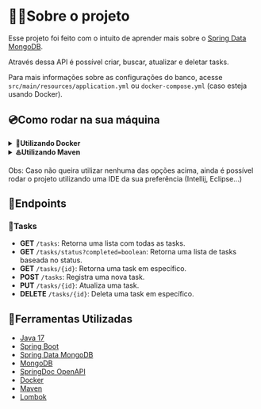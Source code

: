 # 👨‍💻‍Sobre o projeto

Esse projeto foi feito com o intuito de aprender mais sobre o [Spring Data MongoDB](https://docs.spring.io/spring-data/mongodb/docs/current/reference/html/#reference).

Através dessa API é possível criar, buscar, atualizar e deletar tasks.

Para mais informações sobre as configurações do banco, acesse `src/main/resources/application.yml` ou 
`docker-compose.yml` (caso esteja usando Docker).

## 💿Como rodar na sua máquina

<details>
    <summary><b>🐳Utilizando Docker</b></summary>

**Pré-requisitos:**

- **Git**;
- **Docker + Docker-Compose**;

```shell
# Clone o repositório na sua máquina
$ git clone https://github.com/lleonardus/to-do.git

# Abra a pasta do projeto
$ cd to-do

# Inicie o projeto usando Docker
$ docker-compose up -d
```

Após esse processo, a API vai estar rodando em **http://localhost:8080**
e a documentação estará disponível em **http://localhost:8080/swagger-ui.html**.

</details>

<details>
    <summary><b>♨️Utilizando Maven</b></summary>

**Pré-requisitos:**

- **Git**;
- **Maven**
- **Java 17**
- **MongoDB**

```shell
# Clone o repositório na sua máquina
$ git clone https://github.com/lleonardus/to-do.git

# Abra a pasta do projeto
$ cd to-do

# Inicie o projeto usando Maven
$ mvn spring-boot:run
```

Após esse processo, a API vai estar rodando em **http://localhost:8080** e
a documentação estará disponível em **http://localhost:8080/swagger-ui.html**
</details>

Obs: Caso não queira utilizar nenhuma das opções acima, ainda é possível rodar o projeto utilizando
uma IDE da sua preferência (Intellij, Eclipse...)


## 🎯Endpoints

### 📜Tasks

- **GET** `/tasks`: Retorna uma lista com todas as tasks.
- **GET** `/tasks/status?completed=boolean`: Retorna uma lista de tasks baseada no status.
- **GET** `/tasks/{id}`: Retorna uma task em específico.
- **POST** `/tasks`: Registra uma nova task.
- **PUT** `/tasks/{id}`: Atualiza uma task.
- **DELETE** `/tasks/{id}`: Deleta uma task em específico.

## 🧰Ferramentas Utilizadas

- [Java 17](https://www.oracle.com/java/technologies/javase/jdk17-archive-downloads.html)
- [Spring Boot](https://spring.io/)
- [Spring Data MongoDB](https://docs.spring1.io/spring-data/mongodb/docs/current/reference/html/#reference)
- [MongoDB](https://www.mongodb.com/)
- [SpringDoc OpenAPI](https://springdoc.org/v2/)
- [Docker](https://www.docker.com/products/docker-desktop/)
- [Maven](https://maven.apache.org/)
- [Lombok](https://projectlombok.org/)
